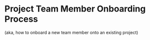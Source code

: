 # Project Team Member Onboarding Process

(aka, how to onboard a new team member onto an existing project)
